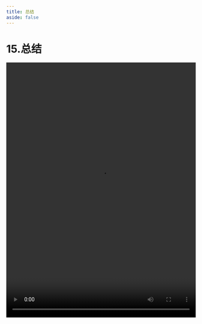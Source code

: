 ```yaml
---
title: 总结
aside: false
---
```


# 15.总结

<video autoplay src="http://qn.chinavanes.com/nodejs/module-9/15.总结.mp4" controls controlsList="nodownload" width="100%" height="680"/>


